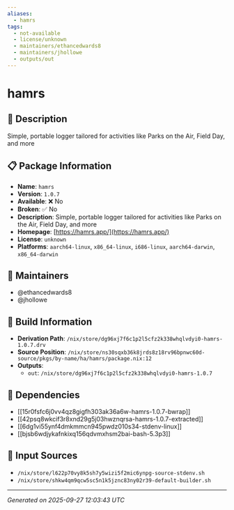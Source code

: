 ```yaml
---
aliases:
  - hamrs
tags:
  - not-available
  - license/unknown
  - maintainers/ethancedwards8
  - maintainers/jhollowe
  - outputs/out
---
```


# hamrs

## 📝 Description

Simple, portable logger tailored for activities like Parks on the Air, Field Day, and more

## 📋 Package Information

- **Name**: `hamrs`
- **Version**: `1.0.7`
- **Available**: ❌ No
- **Broken**: ✅ No
- **Description**: Simple, portable logger tailored for activities like Parks on the Air, Field Day, and more
- **Homepage**: [https://hamrs.app/](https://hamrs.app/)
- **License**: `unknown`
- **Platforms**: `aarch64-linux`, `x86_64-linux`, `i686-linux`, `aarch64-darwin`, `x86_64-darwin`
## 👥 Maintainers

- @ethancedwards8
- @jhollowe


## 🔧 Build Information

- **Derivation Path**: `/nix/store/dg96xj7f6c1p2l5cfz2k338whqlvdyi0-hamrs-1.0.7.drv`
- **Source Position**: `/nix/store/ns30sqxb36k8jrds8z18rv96bpnwc60d-source/pkgs/by-name/ha/hamrs/package.nix:12`
- **Outputs**:
  - `out`:  `/nix/store/dg96xj7f6c1p2l5cfz2k338whqlvdyi0-hamrs-1.0.7`

## 🔗 Dependencies

- [[15r0fsfc6j0vv4qz8gigfh303ak36a6w-hamrs-1.0.7-bwrap]]
- [[42psq8wkcif3r8xnd29g5j03hwznqrsa-hamrs-1.0.7-extracted]]
- [[6dg1vi55ynf4dmkmmcn945pwdz010s34-stdenv-linux]]
- [[bjsb6wdjykafnkixq156qdvmxhsm2bai-bash-5.3p3]]

## 📁 Input Sources

- `/nix/store/l622p70vy8k5sh7y5wizi5f2mic6ynpg-source-stdenv.sh`
- `/nix/store/shkw4qm9qcw5sc5n1k5jznc83ny02r39-default-builder.sh`

---
*Generated on 2025-09-27 12:03:43 UTC*
